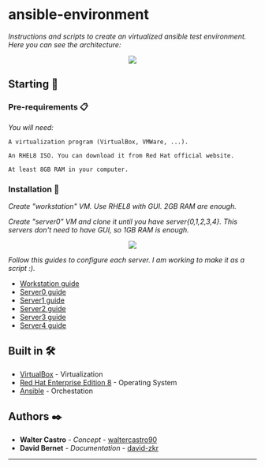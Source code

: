 # ansible-environment

_Instructions and scripts to create an virtualized ansible test environment._<br>
_Here you can see the architecture:_

<p align="center">
  <img src="https://github.com/zkr-development/ansible-environment/blob/main/images/infra.png?raw=true">
</p>

## Starting 🚀
### Pre-requirements 📋

_You will need:_
````
A virtualization program (VirtualBox, VMWare, ...).
````
````
An RHEL8 ISO. You can download it from Red Hat official website.
````
````
At least 8GB RAM in your computer.
````

### Installation 🔧

_Create "workstation" VM. Use RHEL8 with GUI. 2GB RAM are enough._

_Create "server0" VM and clone it until you have server{0,1,2,3,4}. This servers don't need to have GUI, so 1GB RAM is enough._

<p align="center">
  <img src="https://github.com/zkr-development/ansible-environment/blob/main/images/vbox-allmachines.png?raw=true">
</p>

_Follow this guides to configure each server. I am working to make it as a script :)._

<ul>
  <li>
    <a href="https://github.com/zkr-development/ansible-environment/blob/main/machines-config/workstation-20.20.20.254.md">Workstation guide</a>
  </li>
  <li>
    <a href="https://github.com/zkr-development/ansible-environment/blob/main/machines-config/server0-20.20.20.20.md">Server0 guide</a><br>
  </li>
  <li>
    <a href="https://github.com/zkr-development/ansible-environment/blob/main/machines-config/server1-20.20.20.21.md">Server1 guide</a><br>
  </li>
  <li>
    <a href="https://github.com/zkr-development/ansible-environment/blob/main/machines-config/server2-20.20.20.22.md">Server2 guide</a><br>
  </li>
  <li>
    <a href="https://github.com/zkr-development/ansible-environment/blob/main/machines-config/server3-20.20.20.23.md">Server3 guide</a><br>
  </li>
  <li>
    <a href="https://github.com/zkr-development/ansible-environment/blob/main/machines-config/server4-20.20.20.24.md">Server4 guide</a><br>
  </li>
</ul>





## Built in 🛠️

* [VirtualBox](https://www.virtualbox.org/) - Virtualization
* [Red Hat Enterprise Edition 8](https://developers.redhat.com/rhel8) - Operating System
* [Ansible](https://docs.ansible.com/) - Orchestation


## Authors ✒️

* **Walter Castro** - *Concept* - [waltercastro90](https://github.com/waltercastro90)
* **David Bernet** - *Documentation* - [david-zkr](https://github.com/david-zkr)

---

